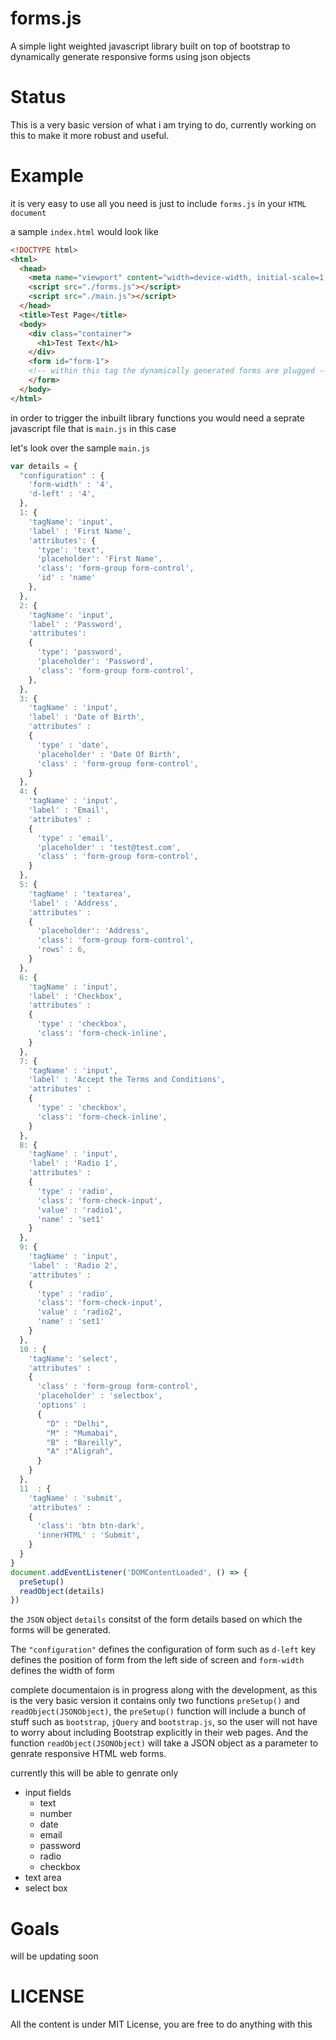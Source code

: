 # forms.js
A simple light weighted javascript library built on top of bootstrap to dynamically generate responsive forms using json objects

# Status
This is a very basic version of what i am trying to do, currently working on this to make it more robust and useful.

# Example

it is very easy to use all you need is just to include `forms.js` in your `HTML document`

a sample `index.html` would look like

```HTML
<!DOCTYPE html>
<html>
  <head>
    <meta name="viewport" content="width=device-width, initial-scale=1, shrink-to-fit=no">
    <script src="./forms.js"></script>
    <script src="./main.js"></script>
  </head>
  <title>Test Page</title>
  <body>
    <div class="container">
      <h1>Test Text</h1>
    </div>
    <form id="form-1">
    <!-- within this tag the dynamically generated forms are plugged -->
    </form>
  </body>
</html>
```

in order to trigger the inbuilt library functions you would need a seprate javascript file that is `main.js` in this case

let's look over the sample `main.js`
```javascript
var details = {
  "configuration" : {
    'form-width' : '4',
    'd-left' : '4',
  },
  1: {
    'tagName': 'input',
    'label' : 'First Name',
    'attributes': {
      'type': 'text',
      'placeholder': 'First Name',
      'class': 'form-group form-control',
      'id' : 'name'
    },
  },
  2: {
    'tagName': 'input',
    'label' : 'Password',
    'attributes':
    {
      'type': 'password',
      'placeholder': 'Password',
      'class': 'form-group form-control',
    },
  },
  3: {
    'tagName' : 'input',
    'label' : 'Date of Birth',
    'attributes' : 
    {
      'type' : 'date',
      'placeholder' : 'Date Of Birth',
      'class' : 'form-group form-control',
    }
  },
  4: {
    'tagName' : 'input',
    'label' : 'Email',
    'attributes' : 
    {
      'type' : 'email',
      'placeholder' : 'test@test.com',
      'class' : 'form-group form-control',
    }
  },
  5: {
    'tagName' : 'textarea',
    'label' : 'Address',
    'attributes' : 
    {
      'placeholder': 'Address',
      'class': 'form-group form-control',
      'rows' : 6,
    }
  },
  6: {
    'tagName' : 'input',
    'label' : 'Checkbox',
    'attributes' : 
    {
      'type' : 'checkbox',
      'class': 'form-check-inline',
    }
  },
  7: {
    'tagName' : 'input',
    'label' : 'Accept the Terms and Conditions',
    'attributes' : 
    {
      'type' : 'checkbox',
      'class': 'form-check-inline',
    }
  },
  8: {
    'tagName' : 'input',
    'label' : 'Radio 1',
    'attributes' : 
    {
      'type' : 'radio',
      'class': 'form-check-input',
      'value' : 'radio1',
      'name' : 'set1'
    }
  },
  9: {
    'tagName' : 'input',
    'label' : 'Radio 2',
    'attributes' : 
    {
      'type' : 'radio',
      'class': 'form-check-input',
      'value' : 'radio2',
      'name' : 'set1'
    }
  },
  10 : {
    'tagName': 'select',
    'attributes' : 
    {
      'class' : 'form-group form-control',
      'placeholder' : 'selectbox',
      'options' : 
      {
        "D" : "Delhi",
        "M" : "Mumabai",
        "B" : "Bareilly",
        "A" :"Aligrah",
      }
    }
  },
  11  : {
    'tagName' : 'submit',
    'attributes' : 
    {
      'class': 'btn btn-dark',
      'innerHTML' : 'Submit',
    }
  }
}
document.addEventListener('DOMContentLoaded', () => {
  preSetup()
  readObject(details)
})
```
the `JSON` object `details` consitst of the form details based on which the forms will be generated.

The `"configuration"` defines the configuration of form such as `d-left` key defines the position of form from the left side of screen and `form-width` defines the width of form

complete documentaion is in progress along with the development, as this is the very basic version it contains only two functions `preSetup()` and `readObject(JSONObject)`,
the `preSetup()` function will include a bunch of stuff such as `bootstrap`, `jQuery` and `bootstrap.js`, so the user will not have to worry about including Bootstrap explicitly in their web pages. And the function `readObject(JSONObject)` will take a JSON object as a parameter to genrate responsive HTML web forms.

currently this will be able to genrate only
- input fields
  - text
  - number
  - date
  - email
  - password
  - radio
  - checkbox
- text area
- select box

# Goals
will be updating soon

# LICENSE
All the content is under MIT License, you are free to do anything with this